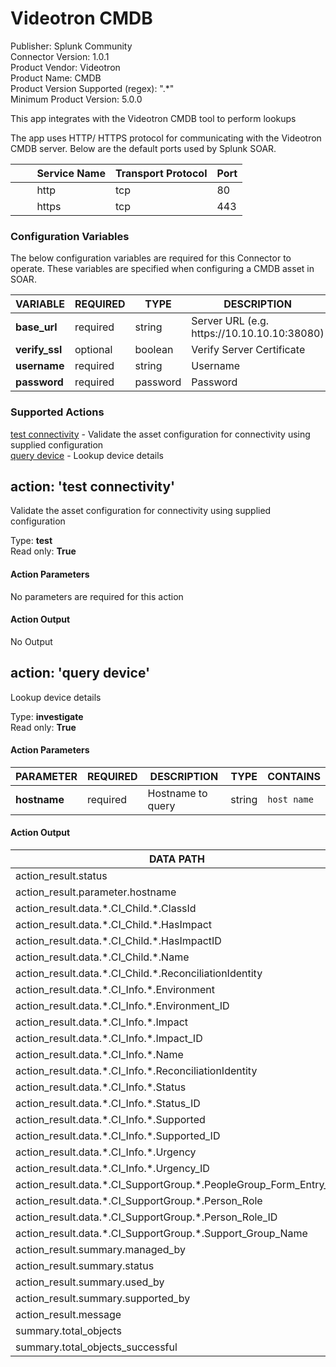 [comment]: # "Auto-generated SOAR connector documentation"
# Videotron CMDB

Publisher: Splunk Community  
Connector Version: 1\.0\.1  
Product Vendor: Videotron  
Product Name: CMDB  
Product Version Supported (regex): "\.\*"  
Minimum Product Version: 5\.0\.0  

This app integrates with the Videotron CMDB tool to perform lookups

[comment]: # " File: readme.md"
[comment]: # ""
[comment]: # "Copyright (c) 2021 Splunk Inc."
[comment]: # ""
[comment]: # "Licensed under the Apache License, Version 2.0 (the 'License');"
[comment]: # "you may not use this file except in compliance with the License."
[comment]: # "You may obtain a copy of the License at"
[comment]: # ""
[comment]: # "    http://www.apache.org/licenses/LICENSE-2.0"
[comment]: # ""
[comment]: # "Unless required by applicable law or agreed to in writing, software distributed under"
[comment]: # "the License is distributed on an 'AS IS' BASIS, WITHOUT WARRANTIES OR CONDITIONS OF ANY KIND,"
[comment]: # "either express or implied. See the License for the specific language governing permissions"
[comment]: # "and limitations under the License."
[comment]: # ""
The app uses HTTP/ HTTPS protocol for communicating with the Videotron CMDB server. Below are the
default ports used by Splunk SOAR.

|         Service Name | Transport Protocol | Port |
|----------------------|--------------------|------|
|         http         | tcp                | 80   |
|         https        | tcp                | 443  |


### Configuration Variables
The below configuration variables are required for this Connector to operate.  These variables are specified when configuring a CMDB asset in SOAR.

VARIABLE | REQUIRED | TYPE | DESCRIPTION
-------- | -------- | ---- | -----------
**base\_url** |  required  | string | Server URL \(e\.g\. https\://10\.10\.10\.10\:38080\)
**verify\_ssl** |  optional  | boolean | Verify Server Certificate
**username** |  required  | string | Username
**password** |  required  | password | Password

### Supported Actions  
[test connectivity](#action-test-connectivity) - Validate the asset configuration for connectivity using supplied configuration  
[query device](#action-query-device) - Lookup device details  

## action: 'test connectivity'
Validate the asset configuration for connectivity using supplied configuration

Type: **test**  
Read only: **True**

#### Action Parameters
No parameters are required for this action

#### Action Output
No Output  

## action: 'query device'
Lookup device details

Type: **investigate**  
Read only: **True**

#### Action Parameters
PARAMETER | REQUIRED | DESCRIPTION | TYPE | CONTAINS
--------- | -------- | ----------- | ---- | --------
**hostname** |  required  | Hostname to query | string |  `host name` 

#### Action Output
DATA PATH | TYPE | CONTAINS
--------- | ---- | --------
action\_result\.status | string | 
action\_result\.parameter\.hostname | string |  `host name` 
action\_result\.data\.\*\.CI\_Child\.\*\.ClassId | string | 
action\_result\.data\.\*\.CI\_Child\.\*\.HasImpact | string | 
action\_result\.data\.\*\.CI\_Child\.\*\.HasImpactID | string | 
action\_result\.data\.\*\.CI\_Child\.\*\.Name | string | 
action\_result\.data\.\*\.CI\_Child\.\*\.ReconciliationIdentity | string | 
action\_result\.data\.\*\.CI\_Info\.\*\.Environment | string | 
action\_result\.data\.\*\.CI\_Info\.\*\.Environment\_ID | string | 
action\_result\.data\.\*\.CI\_Info\.\*\.Impact | string | 
action\_result\.data\.\*\.CI\_Info\.\*\.Impact\_ID | string | 
action\_result\.data\.\*\.CI\_Info\.\*\.Name | string |  `host name` 
action\_result\.data\.\*\.CI\_Info\.\*\.ReconciliationIdentity | string | 
action\_result\.data\.\*\.CI\_Info\.\*\.Status | string | 
action\_result\.data\.\*\.CI\_Info\.\*\.Status\_ID | string | 
action\_result\.data\.\*\.CI\_Info\.\*\.Supported | string | 
action\_result\.data\.\*\.CI\_Info\.\*\.Supported\_ID | string | 
action\_result\.data\.\*\.CI\_Info\.\*\.Urgency | string | 
action\_result\.data\.\*\.CI\_Info\.\*\.Urgency\_ID | string | 
action\_result\.data\.\*\.CI\_SupportGroup\.\*\.PeopleGroup\_Form\_Entry\_ID | string | 
action\_result\.data\.\*\.CI\_SupportGroup\.\*\.Person\_Role | string | 
action\_result\.data\.\*\.CI\_SupportGroup\.\*\.Person\_Role\_ID | string | 
action\_result\.data\.\*\.CI\_SupportGroup\.\*\.Support\_Group\_Name | string | 
action\_result\.summary\.managed\_by | string | 
action\_result\.summary\.status | string | 
action\_result\.summary\.used\_by | string | 
action\_result\.summary\.supported\_by | string | 
action\_result\.message | string | 
summary\.total\_objects | numeric | 
summary\.total\_objects\_successful | numeric | 